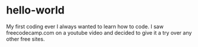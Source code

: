 # hello-world
My first coding ever
I always wanted to learn how to code.
I saw freecodecamp.com on a youtube video and decided to give it a try over any other free sites.
